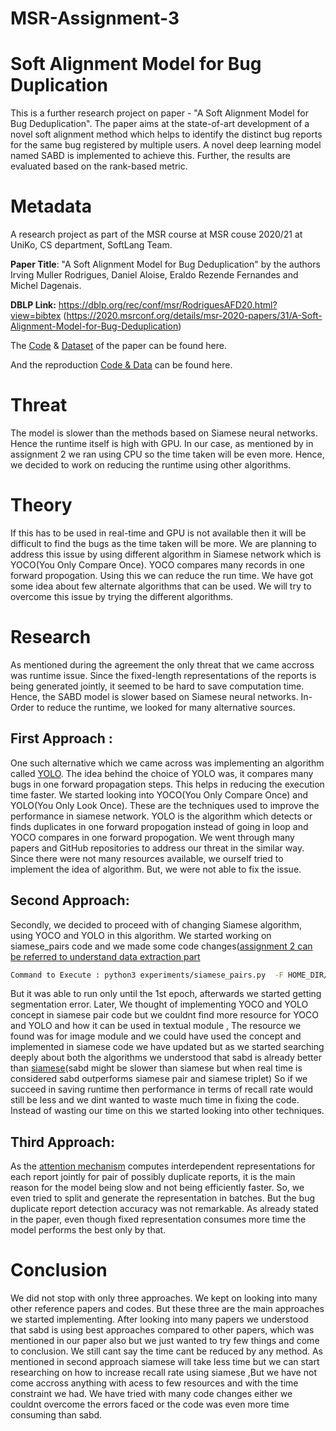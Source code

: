 # MSR-Assignment-3
# Soft Alignment Model for Bug Duplication

This is a further research project on paper - "A Soft Alignment Model for Bug Deduplication". The paper aims at the state-of-art development of a novel soft alignment method which helps to identify the distinct bug reports for the same bug registered by multiple users. A novel deep learning model named SABD is implemented to achieve this. Further, the results are evaluated based on the rank-based metric.

# Metadata

A research project as part of the MSR course at MSR couse 2020/21 at UniKo, CS department, SoftLang Team.

**Paper Title**: "A Soft Alignment Model for Bug Deduplication" by the authors Irving Muller Rodrigues, Daniel Aloise, Eraldo Rezende Fernandes and Michel Dagenais.

**DBLP Link:** https://dblp.org/rec/conf/msr/RodriguesAFD20.html?view=bibtex (https://2020.msrconf.org/details/msr-2020-papers/31/A-Soft-Alignment-Model-for-Bug-Deduplication)

The [Code](https://github.com/irving-muller/soft_alignment_model_bug_deduplication) & [Dataset](https://zenodo.org/record/3922012#.YBUloehKhnI) of the paper can be found here.

And the reproduction [Code & Data](https://github.com/AbinayaThulsi/MSR-Soft-Alignment-Model-for-Bug-Duplication) can be found here.

# Threat

The model is slower than the methods based on Siamese neural networks. Hence the runtime itself is high with GPU. In our case, as mentioned by in assignment 2 we ran using CPU so the time taken will be even more. Hence, we decided to work on reducing the runtime using other algorithms.

# Theory

If this has to be used in real-time and GPU is not available then it will be difficult to find the bugs as the time taken will be more. We are planning to address this issue by using different algorithm in Siamese network which is YOCO(You Only Compare Once). YOCO compares many records in one forward propogation. Using this we can reduce the run time. We have got some idea about few alternate algorithms that can be used. We will try to overcome this issue by trying the different algorithms.

# Research

As mentioned during the agreement the only threat that we came accross was runtime issue. Since the fixed-length representations of the reports is being generated jointly, it seemed to be hard to save computation time. Hence, the SABD model is slower based on Siamese neural networks. In-Order to reduce the runtime, we looked for many alternative sources. 
## First Approach :
One such alternative which we came across was implementing an algorithm called [YOLO](https://medium.com/@kuzuryu71/improving-siamese-network-performance-f7c2371bdc1e). The idea behind the choice of YOLO was, it compares many bugs in one forward propagation steps. This helps in reducing the execution time faster. 
We started looking into YOCO(You Only Compare Once) and YOLO(You Only Look Once). These are the techniques used to improve the performance in siamese network. YOLO is the algorithm which detects or finds duplicates in one forward propogation instead of going in loop and YOCO compares in one forward propogation. We went through many papers and GitHub repositories to address our threat in the similar way.  Since there were not many resources available, we ourself tried to implement the idea of algorithm. But, we were not able to fix the issue.

## Second Approach:
Secondly, we decided to proceed with of changing Siamese algorithm, using YOCO and YOLO in this algorithm. We started working on siamese_pairs code and we made some code changes([assignment 2 can be referred to understand data extraction part](https://github.com/AbinayaThulsi/MSR-Soft-Alignment-Model-for-Bug-Duplication) 
```bash
Command to Execute : python3 experiments/siamese_pairs.py  -F HOME_DIR/experiments with HOME_DIR/duplicate-bug-report/json_parameters/siamese_pair_test_eclipse.json "recall_rate.window=365").
```
But it was able to run only until the 1st epoch, afterwards we started getting segmentation error. Later, We thought of implementing YOCO and YOLO concept in siamese pair code but we couldnt find more resource for YOCO and YOLO and how it can be used in textual module , The resource we found was for image module and we could have used the concept and implemented in siamese code we have updated but as we started searching deeply about both the algorithms we understood that sabd is already better than [siamese](https://ieeexplore.ieee.org/document/1467314)(sabd might be slower than siamese but when real time is considered sabd outperforms siamese pair and siamese triplet) So if we succeed in saving runtime then performance in terms of recall rate would still be less and we dint wanted to waste much time in fixing the code. Instead of wasting our time on this we started looking into other techniques.

## Third Approach:
As the [attention mechanism](https://arxiv.org/abs/1409.0473) computes interdependent representations for each report jointly for pair of possibly duplicate reports, it is the main reason for the model being slow and not being efficiently faster. So, we even tried to split and generate the representation in batches. But the bug duplicate report detection accuracy was not remarkable. As already stated in the paper, even though fixed representation consumes more time the model performs the best only by that. 

# Conclusion
We did not stop with only three approaches. We kept on looking into many other reference papers and codes. But these three are the main approaches we started implementing. After looking into many papers we understood that sabd is using best approaches compared to other papers, which was mentioned in our paper also but we just wanted to try few things and come to conclusion. We still cant say the time cant be reduced by any method. As mentioned in second approach siamese will take less time but we can start researching on how to increase recall rate using siamese ,But we have not come accross anything with acess to few resources and with the time constraint we had. We have tried with many code changes either we couldnt overcome the errors faced or the code was even more time consuming than sabd. 
